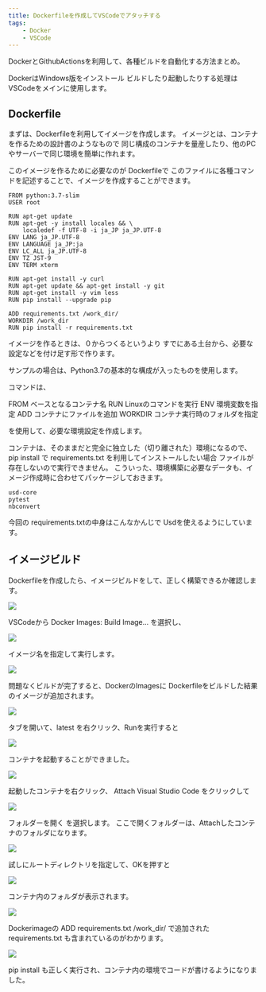 ```yaml
---
title: Dockerfileを作成してVSCodeでアタッチする
tags:
    - Docker
    - VSCode
---
```


DockerとGithubActionsを利用して、各種ビルドを自動化する方法まとめ。

DockerはWindows版をインストール
ビルドしたり起動したりする処理はVSCodeをメインに使用します。

## Dockerfile

まずは、Dockerfileを利用してイメージを作成します。
イメージとは、コンテナを作るための設計書のようなもので
同じ構成のコンテナを量産したり、他のPCやサーバーで同じ環境を簡単に作れます。

このイメージを作るために必要なのが Dockerfileで
このファイルに各種コマンドを記述することで、イメージを作成することができます。

```
FROM python:3.7-slim
USER root

RUN apt-get update
RUN apt-get -y install locales && \
    localedef -f UTF-8 -i ja_JP ja_JP.UTF-8
ENV LANG ja_JP.UTF-8
ENV LANGUAGE ja_JP:ja
ENV LC_ALL ja_JP.UTF-8
ENV TZ JST-9
ENV TERM xterm

RUN apt-get install -y curl
RUN apt-get update && apt-get install -y git
RUN apt-get install -y vim less
RUN pip install --upgrade pip

ADD requirements.txt /work_dir/
WORKDIR /work_dir
RUN pip install -r requirements.txt
```

イメージを作るときは、０からつくるというより
すでにある土台から、必要な設定などを付け足す形で作ります。

サンプルの場合は、Python3.7の基本的な構成が入ったものを使用します。

コマンドは、

FROM ベースとなるコンテナ名
RUN Linuxのコマンドを実行
ENV 環境変数を指定
ADD コンテナにファイルを追加
WORKDIR コンテナ実行時のフォルダを指定

を使用して、必要な環境設定を作成します。

コンテナは、そのままだと完全に独立した（切り離された）環境になるので、
pip install で requirements.txt を利用してインストールしたい場合
ファイルが存在しないので実行できません。
こういった、環境構築に必要なデータも、イメージ作成時に合わせてパッケージしておきます。
```
usd-core
pytest
nbconvert
```
今回の requirements.txtの中身はこんなかんじで
Usdを使えるようにしています。

## イメージビルド

Dockerfileを作成したら、イメージビルドをして、正しく構築できるか確認します。

![](https://gyazo.com/8227a3edebff0803107bb2a960002831.png)

VSCodeから Docker Images: Build Image...
を選択し、

![](https://gyazo.com/971620c8a8a930c31cf6426a8a16a468.png)

イメージ名を指定して実行します。

![](https://gyazo.com/2df7a7df48fd26630abdb355694f96ae.png)

問題なくビルドが完了すると、DockerのImagesに
Dockerfileをビルドした結果のイメージが追加されます。

![](https://gyazo.com/8de8b460a12a46315755da34263b020d.png)

タブを開いて、latest を右クリック、Runを実行すると

![](https://gyazo.com/30b25e96189cd09de1e092ac3ca821e8.png)

コンテナを起動することができました。

![](https://gyazo.com/e98c3c042ec273ea036957ffe1f1c1ed.png)

起動したコンテナを右クリック、 Attach Visual Studio Code をクリックして

![](https://gyazo.com/e13500b29b62f906e5c81e5677adb036.png)

フォルダーを開く を選択します。
ここで開くフォルダーは、Attachしたコンテナのフォルダになります。

![](https://gyazo.com/f671f7b0cc9ec7fdac6dd3a69586c4fc.png)

試しにルートディレクトリを指定して、OKを押すと

![](https://gyazo.com/51bc59ffc68dd5f267a5bce817ee78d0.png)

コンテナ内のフォルダが表示されます。

![](https://gyazo.com/d4a9f20a1b66e7624c481bc55ec4fd60.png)

Dockerimageの ADD requirements.txt /work_dir/ で追加された
requirements.txt も含まれているのがわかります。

![](https://gyazo.com/a4a38115f138789c92db1d1247de87ad.png)

pip install も正しく実行され、コンテナ内の環境でコードが書けるようになりました。